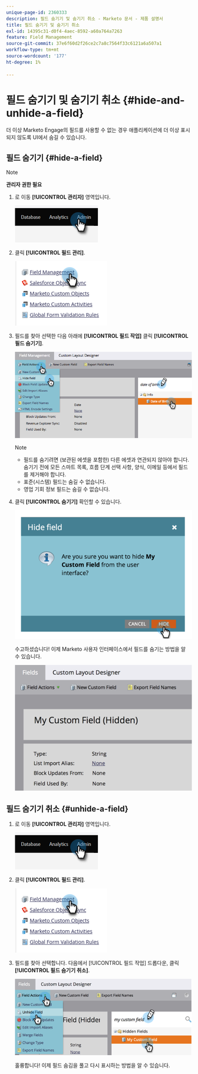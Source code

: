 ```yaml
---
unique-page-id: 2360333
description: 필드 숨기기 및 숨기기 취소 - Marketo 문서 - 제품 설명서
title: 필드 숨기기 및 숨기기 취소
exl-id: 14395c31-d0f4-4aec-8592-a60a764a7263
feature: Field Management
source-git-commit: 37e6f60d2f26ce2c7a8c7564f33c6121a6a507a1
workflow-type: tm+mt
source-wordcount: '177'
ht-degree: 1%

---
```


# 필드 숨기기 및 숨기기 취소 {#hide-and-unhide-a-field}

더 이상 Marketo Engage의 필드를 사용할 수 없는 경우 애플리케이션에 더 이상 표시되지 않도록 UI에서 숨길 수 있습니다.

## 필드 숨기기 {#hide-a-field}

>[!NOTE]
>
>**관리자 권한 필요**

1. 로 이동 **[!UICONTROL 관리자]** 영역입니다.

   ![](assets/hide-and-unhide-a-field-1.png)

1. 클릭 **[!UICONTROL 필드 관리]**.

   ![](assets/hide-and-unhide-a-field-2.png)

1. 필드를 찾아 선택한 다음 아래에 **[!UICONTROL 필드 작업]** 클릭 **[!UICONTROL 필드 숨기기]**.

   ![](assets/hide-and-unhide-a-field-3.png)

   >[!NOTE]
   >
   >* 필드를 숨기려면 (보관된 에셋을 포함한) 다른 에셋과 연관되지 않아야 합니다. 숨기기 전에 모든 스마트 목록, 흐름 단계 선택 사항, 양식, 이메일 등에서 필드를 제거해야 합니다.
   >* 표준(시스템) 필드는 숨길 수 없습니다.
   >* 영업 기회 정보 필드는 숨길 수 없습니다.

1. 클릭 **[!UICONTROL 숨기기]** 확인할 수 있습니다.

   ![](assets/hide-and-unhide-a-field-4.png)

   수고하셨습니다! 이제 Marketo 사용자 인터페이스에서 필드를 숨기는 방법을 알 수 있습니다.

   ![](assets/hide-and-unhide-a-field-5.png)

## 필드 숨기기 취소 {#unhide-a-field}

1. 로 이동 **[!UICONTROL 관리자]** 영역입니다.

   ![](assets/hide-and-unhide-a-field-6.png)

1. 클릭 **[!UICONTROL 필드 관리]**.

   ![](assets/hide-and-unhide-a-field-7.png)

1. 필드를 찾아 선택합니다. 다음에서 [!UICONTROL 필드 작업] 드롭다운, 클릭 **[!UICONTROL 필드 숨기기 취소]**.

   ![](assets/hide-and-unhide-a-field-8.png)

   훌륭합니다! 이제 필드 숨김을 풀고 다시 표시하는 방법을 알 수 있습니다.

